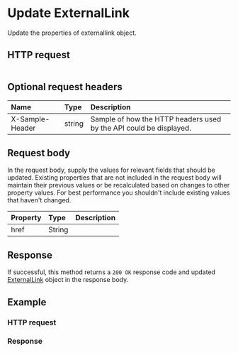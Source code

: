 # Update ExternalLink

Update the properties of externallink object.
## HTTP request
```http

```

## Optional request headers
| Name       | Type | Description|
|:-----------|:------|:----------|
| X-Sample-Header  | string  | Sample of how the HTTP headers used by the API could be displayed.|

## Request body
In the request body, supply the values for relevant fields that should be updated. Existing properties that are not included in the request body will maintain their previous values or be recalculated based on changes to other property values. For best performance you shouldn't include existing values that haven't changed.

| Property	   | Type	|Description|
|:---------------|:--------|:----------|
|href|String||

## Response
If successful, this method returns a `200 OK` response code and updated [ExternalLink](../resources/externallink.md) object in the response body.
## Example
### HTTP request
### Response
